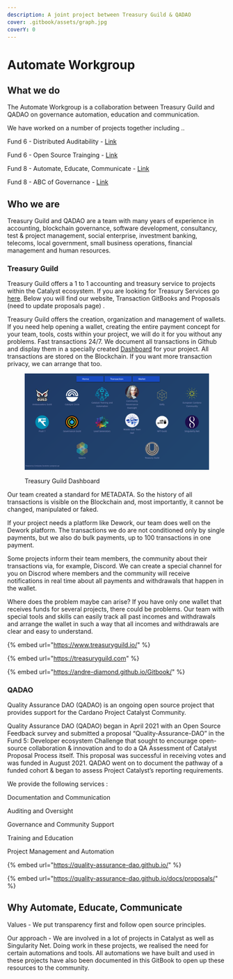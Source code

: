 ```yaml
---
description: A joint project between Treasury Guild & QADAO
cover: .gitbook/assets/graph.jpg
coverY: 0
---
```


# Automate Workgroup

## What we do

The Automate Workgroup is a collaboration between Treasury Guild and QADAO on governance automation, education and communication.

We have worked on a number of projects together including ..

Fund 6 - Distributed Auditability - [Link](https://cardano.ideascale.com/c/idea/58679)

Fund 6 - Open Source Trainging - [Link](https://cardano.ideascale.com/c/idea/58977)

Fund 8 - Automate, Educate, Communicate - [Link](https://cardano.ideascale.com/c/idea/62054)

Fund 8 - ABC of Governance - [Link](https://cardano.ideascale.com/c/idea/62056)

## Who we are

Treasury Guild and QADAO are a team with many years of experience in accounting, blockchain governance, software development, consultancy, test & project management, social enterprise, investment banking, telecoms, local government, small business operations, financial management and human resources.

### Treasury Guild

Treasury Guild offers a 1 to 1 accounting and treasury service to projects within the Catalyst ecosystem. If you are looking for Treasury Services go [here](https://www.treasuryguild.io/service/). Below you will find our website, Transaction GitBooks and Proposals (need to update proposals page) .

Treasury Guild offers the creation, organization and management of wallets. If you need help opening a wallet, creating the entire payment concept for your team, tools, costs within your project, we will do it for you without any problems. Fast transactions 24/7. We document all transactions in Github and display them in a specially created [Dashboard](https://treasuryguild.com/) for your project. All transactions are stored on the Blockchain. If you want more transaction privacy, we can arrange that too.

<figure><img src=".gitbook/assets/Screenshot from 2023-05-15 15-45-47.png" alt=""><figcaption><p>Treasury Guild Dashboard</p></figcaption></figure>

Our team created a standard for METADATA. So the history of all transactions is visible on the Blockchain and, most importantly, it cannot be changed, manipulated or faked.

If your project needs a platform like Dework, our team does well on the Dework platform. The transactions we do are not conditioned only by single payments, but we also do bulk payments, up to 100 transactions in one payment.

Some projects inform their team members, the community about their transactions via, for example, Discord. We can create a special channel for you on Discrod where members and the community will receive notifications in real time about all payments and withdrawals that happen in the wallet.

Where does the problem maybe can arise? If you have only one wallet that receives funds for several projects, there could be problems. Our team with special tools and skills can easily track all past incomes and withdrawals and arrange the wallet in such a way that all incomes and withdrawals are clear and easy to understand.

{% embed url="https://www.treasuryguild.io/" %}

{% embed url="https://treasuryguild.com" %}

{% embed url="https://andre-diamond.github.io/Gitbook/" %}

### QADAO

Quality Assurance DAO (QADAO) is an ongoing open source project that provides support for the Cardano Project Catalyst Community.

Quality Assurance DAO (QADAO) began in April 2021 with an Open Source Feedback survey and submitted a proposal “Quality-Assurance-DAO” in the Fund 5: Developer ecosystem Challenge that sought to encourage open-source collaboration & innovation and to do a QA Assessment of Catalyst Proposal Process itself. This proposal was successful in receiving votes and was funded in August 2021. QADAO went on to document the pathway of a funded cohort & began to assess Project Catalyst’s reporting requirements.

We provide the following services :

Documentation and Communication

Auditing and Oversight

Governance and Community Support

Training and Education

Project Management and Automation

{% embed url="https://quality-assurance-dao.github.io/" %}

{% embed url="https://quality-assurance-dao.github.io/docs/proposals/" %}

## Why Automate, Educate, Communicate

Values - We put transparency first and follow open source principles.

Our approach - We are involved in a lot of projects in Catalyst as well as Singularity Net. Doing work in these projects, we realised the need for certain automations and tools. All automations we have built and used in these projects have also been documented in this GitBook to open up these resources to the community.
